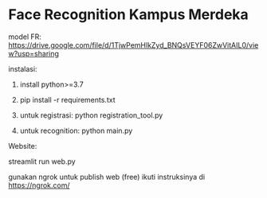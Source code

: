 # Face Recognition Kampus Merdeka
model FR: https://drive.google.com/file/d/1TjwPemHlkZyd_BNQsVEYF06ZwVitAIL0/view?usp=sharing


instalasi:

1. install python>=3.7

2. pip install -r requirements.txt

3. untuk registrasi: python registration_tool.py

4. untuk recognition: python main.py


Website:

streamlit run web.py

gunakan ngrok untuk publish web (free)
ikuti instruksinya di https://ngrok.com/